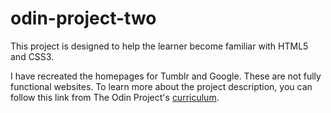 # odin-project-two
This project is designed to help the learner become familiar with HTML5 and CSS3.

I have recreated the homepages for Tumblr and Google. These are not fully functional websites. To learn more about the project description, you can follow this link from The Odin Project's [curriculum](http://www.theodinproject.com/courses/web-development-101/lessons/html-css).
